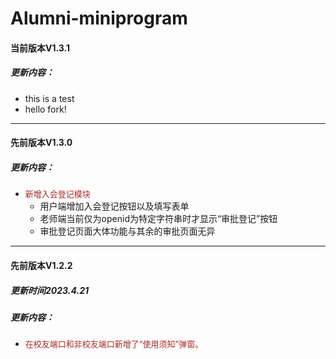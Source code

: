 # Alumni-miniprogram
#### 当前版本V1.3.1
##### 更新内容：
- this is a test
- hello fork!
---
#### 先前版本V1.3.0
##### 更新内容：
- <font size = 2 color = brown>新增入会登记模块</font>
    - <font size>用户端增加入会登记按钮以及填写表单</font>
    - <font size>老师端当前仅为openid为特定字符串时才显示“审批登记”按钮</font>
    - <font size>审批登记页面大体功能与其余的审批页面无异</font>
---
#### 先前版本V1.2.2
##### 更新时间2023.4.21
##### 更新内容：
- <font size = 2 color = brown>在校友端口和非校友端口新增了“使用须知”弹窗。</font>


